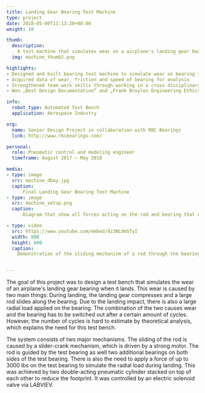 ```yaml
---
title: Landing Gear Bearing Test Machine
type: project
date: 2018-05-00T11:13:20+00:00
weight: 10

thumb:
  description: 
    A test machine that simulates wear on a airplane's landing gear bearing
  img: machine_thumb2.png

highlights:
- Designed and built bearing test machine to simulate wear on bearing through axial sliding and radial load
- Acquired data of wear, friction and speed of bearing for analysis
- Strengthened team work skills through working in a cross disciplinary group of 5 students and with professionals of RBC Sargent Aerospace & Defense
- Won „Best Design Documentation“ and „Frank Broyles Engineering Ethics Award“

info:
  robot_type: Automated Test Bench
  application: Aerospace Industry

org:
  name: Senior Design Project in collaboration with RBC Bearings
  link: http://www.rbcbearings.com/

personal:
  role: Pneumatic control and modeling engineer 
  timeframe: August 2017 – May 2018

media:
- type: image
  src: machine_dDay.jpg
  caption: 
      Final Landing Gear Bearing Test Machine
- type: image
  src: machine_setup.png
  caption: 
      Diagram that show all forces acting on the rod and bearing that cause wear

- type: video
  src: https://www.youtube.com/embed/8z3NLdmSTyI
  width: 800
  height: 600
  caption:
    Demonstration of the sliding mechanism of a rod through the bearing while applying 3000 lbs of pressure by a pneumatic cylinder


---
```


The goal of this project was to design a test bench that simulates the wear of an airplane's landing gear bearing when it lands. This wear is caused by two main things: During landing, the landing gear compresses and a large rod slides along the bearing. Due to the landing impact, there is also a large radial load applied on the bearing. The combination of the two causes wear and the bearing has to be switched out after a certain amount of cycles. However, the number of cycles is hard to estimate by theoretical analysis, which explains the need for this test bench.

The system consists of two major mechanisms. The sliding of the rod is caused by a slider-crank mechanism, which is driven by a strong motor. The rod is guided by the test bearing as well two additional bearings on both sides of the test  bearing. There is also the need to apply a force of up to 3000 lbs on the test bearing to simulate the radial load during landing. This was achieved by two double-acting pneumatic cylinder stacked on top of each other to reduce the footprint. It was controlled by an electric solenoid valve via LABVIEV.

